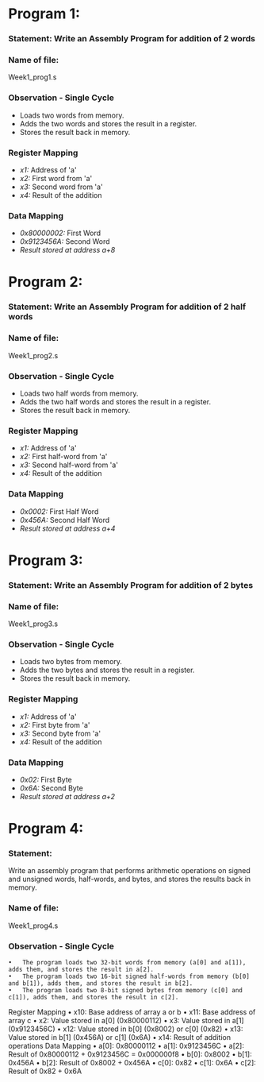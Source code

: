 # Program 1: 
### Statement: Write an Assembly Program for addition of 2 words

### Name of file:
Week1_prog1.s

### Observation - Single Cycle
- Loads two words from memory.
- Adds the two words and stores the result in a register.
- Stores the result back in memory.

### Register Mapping
- *x1:* Address of 'a'
- *x2:* First word from 'a'
- *x3:* Second word from 'a'
- *x4:* Result of the addition

### Data Mapping
- *0x80000002:* First Word
- *0x9123456A:* Second Word
- *Result stored at address a+8*

# Program 2: 
### Statement: Write an Assembly Program for addition of 2 half words

### Name of file:
Week1_prog2.s

### Observation - Single Cycle
- Loads two half words from memory.
- Adds the two half words and stores the result in a register.
- Stores the result back in memory.

### Register Mapping
- *x1:* Address of 'a'
- *x2:* First half-word from 'a'
- *x3:* Second half-word from 'a'
- *x4:* Result of the addition

### Data Mapping
- *0x0002:* First Half Word
- *0x456A:* Second Half Word
- *Result stored at address a+4*

# Program 3: 
### Statement: Write an Assembly Program for addition of 2 bytes

### Name of file:
Week1_prog3.s

### Observation - Single Cycle
- Loads two bytes from memory.
- Adds the two bytes and stores the result in a register.
- Stores the result back in memory.

### Register Mapping
- *x1:* Address of 'a'
- *x2:* First byte from 'a'
- *x3:* Second byte from 'a'
- *x4:* Result of the addition

### Data Mapping
- *0x02:* First Byte
- *0x6A:* Second Byte
- *Result stored at address a+2*

# Program 4:

### Statement:
Write an assembly program that performs arithmetic operations on signed and unsigned words, half-words, and bytes, and stores the results back in memory.

### Name of file:
Week1_prog4.s

### Observation - Single Cycle
	•	The program loads two 32-bit words from memory (a[0] and a[1]), adds them, and stores the result in a[2].
	•	The program loads two 16-bit signed half-words from memory (b[0] and b[1]), adds them, and stores the result in b[2].
	•	The program loads two 8-bit signed bytes from memory (c[0] and c[1]), adds them, and stores the result in c[2].
Register Mapping
	•	x10: Base address of array a or b
	•	x11: Base address of array c
	•	x2: Value stored in a[0] (0x80000112)
	•	x3: Value stored in a[1] (0x9123456C)
	•	x12: Value stored in b[0] (0x8002) or c[0] (0x82)
	•	x13: Value stored in b[1] (0x456A) or c[1] (0x6A)
	•	x14: Result of addition operations
Data Mapping
	•	a[0]: 0x80000112
	•	a[1]: 0x9123456C
	•	a[2]: Result of 0x80000112 + 0x9123456C = 0x000000f8
	•	b[0]: 0x8002
	•	b[1]: 0x456A
	•	b[2]: Result of 0x8002 + 0x456A 
	•	c[0]: 0x82
	•	c[1]: 0x6A
	•	c[2]: Result of 0x82 + 0x6A
